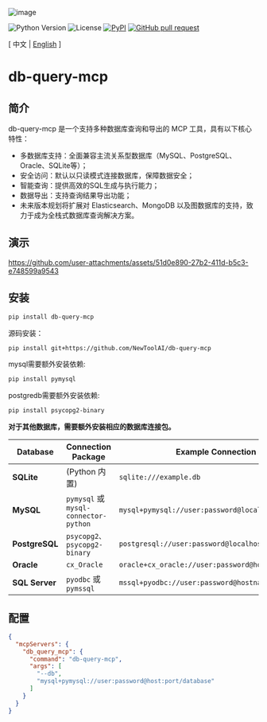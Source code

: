 ![image](logo.png)

![Python Version](https://img.shields.io/badge/python-3.10+-aff.svg)
![License](https://img.shields.io/badge/license-Apache%202-dfd.svg)
[![PyPI](https://img.shields.io/pypi/v/db-query-mcp)](https://pypi.org/project/db-query-mcp/)
[![GitHub pull request](https://img.shields.io/badge/PRs-welcome-blue)](https://github.com/Shulin-Zhang/db-query-mcp/pulls)

\[ 中文 | [English](README.md) \]

# db-query-mcp

## 简介
db-query-mcp 是一个支持多种数据库查询和导出的 MCP 工具，具有以下核心特性：

- ​多数据库支持​：全面兼容主流关系型数据库（MySQL、PostgreSQL、Oracle、SQLite等）；
- 安全访问​：默认以只读模式连接数据库，保障数据安全；
- 智能查询​：提供高效的SQL生成与执行能力；
- ​数据导出​：支持查询结果导出功能；
- 未来版本规划将扩展对 Elasticsearch、MongoDB 以及图数据库的支持，致力于成为全栈式数据库查询解决方案。

## 演示
https://github.com/user-attachments/assets/51d0e890-27b2-411d-b5c3-e748599a9543

## 安装

```bash
pip install db-query-mcp
```

源码安装：
```bash
pip install git+https://github.com/NewToolAI/db-query-mcp
```

mysql需要额外安装依赖:
```bash
pip install pymysql
```

postgredb需要额外安装依赖:
```bash
pip install psycopg2-binary
```

**对于其他数据库，需要额外安装相应的数据库连接包。**

| Database    | Connection Package       | Example Connection String |
|-------------|--------------------------|--------------------------|
| **SQLite**  | (Python 内置) | `sqlite:///example.db` |
| **MySQL**   | `pymysql` 或 `mysql-connector-python` | `mysql+pymysql://user:password@localhost/dbname` |
| **PostgreSQL** | `psycopg2、psycopg2-binary` | `postgresql://user:password@localhost:5432/dbname` |
| **Oracle**  | `cx_Oracle` | `oracle+cx_oracle://user:password@hostname:1521/sidname` |
| **SQL Server** | `pyodbc` 或 `pymssql` | `mssql+pyodbc://user:password@hostname/dbname`    |

## 配置

```json
{
  "mcpServers": {
    "db_query_mcp": {
      "command": "db-query-mcp",
      "args": [
        "--db",
        "mysql+pymysql://user:password@host:port/database"
      ]
    }
  }
}
```
